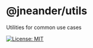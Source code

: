 # @jneander/utils

Utilities for common use cases

[![License: MIT][license-badge]][license-url]

[license-badge]: https://img.shields.io/badge/License-MIT-yellow.svg?style=flat-square
[license-url]: https://github.com/jneander/utils-state/blob/master/LICENSE
